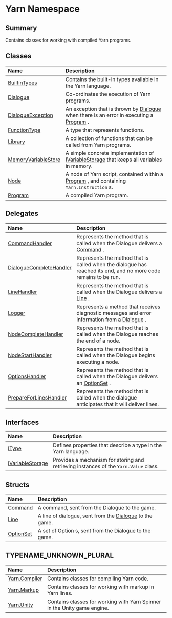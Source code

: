 # Yarn Namespace

## Summary

Contains classes for working with compiled Yarn programs.


## Classes

|Name|Description|
|:---|:---|
|[BuiltinTypes](/api/csharp/yarn.builtintypes.md)|Contains the built-in types available in the Yarn language.|
|[Dialogue](/api/csharp/yarn.dialogue.md)|Co-ordinates the execution of Yarn programs.|
|[DialogueException](/api/csharp/yarn.dialogueexception.md)|An exception that is thrown by  <a href="yarn.dialogue.md">Dialogue</a>  when there is an error in executing a  <a href="yarn.program.md">Program</a> .|
|[FunctionType](/api/csharp/yarn.functiontype.md)|A type that represents functions.|
|[Library](/api/csharp/yarn.library.md)|A collection of functions that can be called from Yarn programs.|
|[MemoryVariableStore](/api/csharp/yarn.memoryvariablestore.md)|A simple concrete implementation of  <a href="yarn.ivariablestorage.md">IVariableStorage</a>  that keeps all variables in memory.|
|[Node](/api/csharp/yarn.node.md)|A node of Yarn script, contained within a  <a href="yarn.program.md">Program</a> , and containing  <code>Yarn.Instruction</code> s.|
|[Program](/api/csharp/yarn.program.md)|A compiled Yarn program.|

## Delegates

|Name|Description|
|:---|:---|
|[CommandHandler](/api/csharp/yarn.commandhandler.md)|Represents the method that is called when the Dialogue delivers a  <a href="yarn.command.md">Command</a> .|
|[DialogueCompleteHandler](/api/csharp/yarn.dialoguecompletehandler.md)|Represents the method that is called when the dialogue has reached its end, and no more code remains to be run.|
|[LineHandler](/api/csharp/yarn.linehandler.md)|Represents the method that is called when the Dialogue delivers a  <a href="yarn.line.md">Line</a> .|
|[Logger](/api/csharp/yarn.logger.md)|Represents a method that receives diagnostic messages and error information from a  <a href="yarn.dialogue.md">Dialogue</a> .|
|[NodeCompleteHandler](/api/csharp/yarn.nodecompletehandler.md)|Represents the method that is called when the Dialogue reaches the end of a node.|
|[NodeStartHandler](/api/csharp/yarn.nodestarthandler.md)|Represents the method that is called when the Dialogue begins executing a node.|
|[OptionsHandler](/api/csharp/yarn.optionshandler.md)|Represents the method that is called when the Dialogue delivers an  <a href="yarn.optionset.md">OptionSet</a> .|
|[PrepareForLinesHandler](/api/csharp/yarn.prepareforlineshandler.md)|Represents the method that is called when the dialogue anticipates that it will deliver lines.|

## Interfaces

|Name|Description|
|:---|:---|
|[IType](/api/csharp/yarn.itype.md)|Defines properties that describe a type in the Yarn language.|
|[IVariableStorage](/api/csharp/yarn.ivariablestorage.md)|Provides a mechanism for storing and retrieving instances of the  <code>Yarn.Value</code>  class.|

## Structs

|Name|Description|
|:---|:---|
|[Command](/api/csharp/yarn.command.md)|A command, sent from the  <a href="yarn.dialogue.md">Dialogue</a>  to the game.|
|[Line](/api/csharp/yarn.line.md)|A line of dialogue, sent from the  <a href="yarn.dialogue.md">Dialogue</a>  to the game.|
|[OptionSet](/api/csharp/yarn.optionset.md)|A set of  <a href="yarn.optionset.option.md">Option</a> s, sent from the  <a href="yarn.dialogue.md">Dialogue</a>  to the game.|

## TYPENAME_UNKNOWN_PLURAL

|Name|Description|
|:---|:---|
|[Yarn.Compiler](/api/csharp/yarn.compiler.md)|Contains classes for compiling Yarn code.|
|[Yarn.Markup](/api/csharp/yarn.markup.md)|Contains classes for working with markup in Yarn lines.|
|[Yarn.Unity](/api/csharp/yarn.unity.md)|Contains classes for working with Yarn Spinner in the Unity game engine.|

